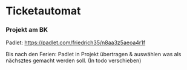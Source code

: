 # Ticketautomat 
### Projekt am BK

Padlet: https://padlet.com/friedrich35/n8aa3z5aeoa4r1f

Bis nach den Ferien:
Padlet in Projekt übertragen & auswählen was als nächsztes gemacht werden soll. (In todo verschieben)
